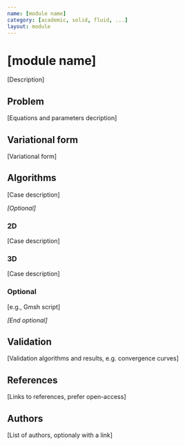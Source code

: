 ```yaml
---
name: [module name]
category: [academic, solid, fluid, ...]
layout: module
---
```


# [module name]

[Description]

## Problem

[Equations and parameters decription]

## Variational form

[Variational form]

## Algorithms

[Case description]

_[Optional]_
### 2D

[Case description]

### 3D

[Case description]

### Optional

[e.g., Gmsh script]

_[End optional]_

## Validation

[Validation algorithms and results, e.g. convergence curves]

## References

[Links to references, prefer open-access]

## Authors

[List of authors, optionaly with a link]
